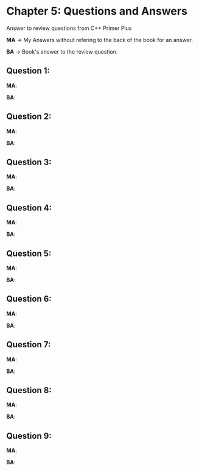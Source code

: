# Chapter 5: Questions and Answers
Answer to review questions from C++ Primer Plus

**MA** -> My Answers without refering to the back of the book for an answer.

**BA** -> Book's answer to the review question.

## Question 1: 


**MA**:



**BA**:




## Question 2: 


**MA**:



**BA**:




## Question 3: 


**MA**:



**BA**:




## Question 4: 


**MA**:



**BA**:




## Question 5: 


**MA**:



**BA**:




## Question 6: 


**MA**:



**BA**:




## Question 7: 


**MA**:



**BA**:




## Question 8: 


**MA**:



**BA**:




## Question 9: 


**MA**:



**BA**:



